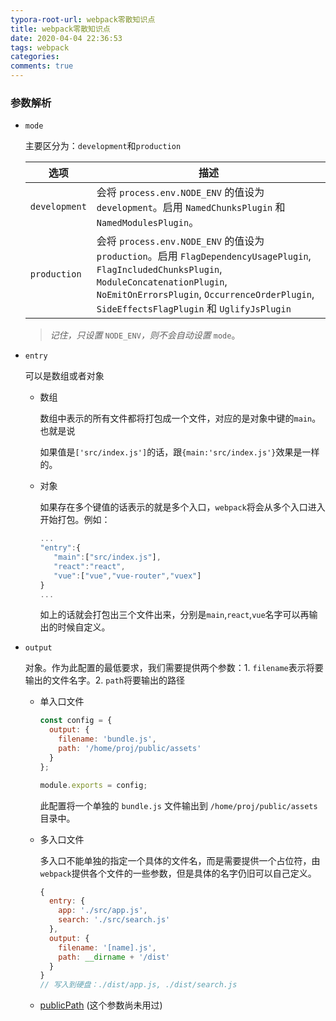 ```yaml
---
typora-root-url: webpack零散知识点
title: webpack零散知识点
date: 2020-04-04 22:36:53
tags: webpack
categories: 
comments: true
---
```


### 参数解析

* `mode`

  主要区分为：`development`和`production`

  | 选项          | **描述**                                                     |
  | ------------- | ------------------------------------------------------------ |
  | `development` | 会将 `process.env.NODE_ENV` 的值设为 `development`。启用 `NamedChunksPlugin` 和 `NamedModulesPlugin`。 |
  | `production`  | 会将 `process.env.NODE_ENV` 的值设为 `production`。启用 `FlagDependencyUsagePlugin`, `FlagIncludedChunksPlugin`, `ModuleConcatenationPlugin`, `NoEmitOnErrorsPlugin`, `OccurrenceOrderPlugin`, `SideEffectsFlagPlugin` 和 `UglifyJsPlugin` |

  > *记住，只设置* `NODE_ENV`*，则不会自动设置* `mode`。

<!--more-->

* `entry`

  可以是数组或者对象

  * 数组

    数组中表示的所有文件都将打包成一个文件，对应的是对象中键的`main`。也就是说

    如果值是`['src/index.js']`的话，跟`{main:'src/index.js'}`效果是一样的。

  * 对象

    如果存在多个键值的话表示的就是多个入口，`webpack`将会从多个入口进入开始打包。例如：

    ```javascript
    ...
    "entry":{
       "main":["src/index.js"],
       "react":"react",
       "vue":["vue","vue-router","vuex"]
    }
    ...
    ```

    如上的话就会打包出三个文件出来，分别是`main`,`react`,`vue`名字可以再输出的时候自定义。

* `output`

  对象。作为此配置的最低要求，我们需要提供两个参数：1. `filename`表示将要输出的文件名字。2. `path`将要输出的路径

  * 单入口文件

    ```javascript
    const config = {
      output: {
        filename: 'bundle.js',
        path: '/home/proj/public/assets'
      }
    };
    
    module.exports = config;
    ```

    此配置将一个单独的 `bundle.js` 文件输出到 `/home/proj/public/assets` 目录中。

  * 多入口文件

    多入口不能单独的指定一个具体的文件名，而是需要提供一个占位符，由`webpack`提供各个文件的一些参数，但是具体的名字仍旧可以自己定义。

    ```javascript
    {
      entry: {
        app: './src/app.js',
        search: './src/search.js'
      },
      output: {
        filename: '[name].js',
        path: __dirname + '/dist'
      }
    }
    // 写入到硬盘：./dist/app.js, ./dist/search.js
    ```

  * [publicPath](https://www.webpackjs.com/concepts/output/)  (这个参数尚未用过)

